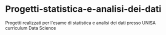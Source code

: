 # Progetti-statistica-e-analisi-dei-dati
Progetti realizzati per l'esame di statistica e analisi dei dati presso UNISA curriculum Data Science
